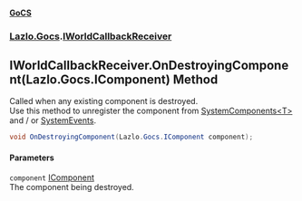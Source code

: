 #### [GoCS](./index.md 'index')
### [Lazlo.Gocs](./Lazlo-Gocs.md 'Lazlo.Gocs').[IWorldCallbackReceiver](./Lazlo-Gocs-IWorldCallbackReceiver.md 'Lazlo.Gocs.IWorldCallbackReceiver')
## IWorldCallbackReceiver.OnDestroyingComponent(Lazlo.Gocs.IComponent) Method
Called when any existing component is destroyed.  
Use this method to unregister the component from [SystemComponents&lt;T&gt;](./Lazlo-Gocs-SystemComponents-T-.md 'Lazlo.Gocs.SystemComponents&lt;T&gt;') and / or [SystemEvents](./Lazlo-Gocs-SystemEvents.md 'Lazlo.Gocs.SystemEvents').  
```C#
void OnDestroyingComponent(Lazlo.Gocs.IComponent component);
```
#### Parameters
<a name='Lazlo-Gocs-IWorldCallbackReceiver-OnDestroyingComponent(Lazlo-Gocs-IComponent)-component'></a>
`component` [IComponent](./Lazlo-Gocs-IComponent.md 'Lazlo.Gocs.IComponent')  
The component being destroyed.  
  

